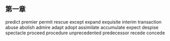 ## 第一章
predict
premier
permit
rescue
except
expand
exquisite
interim
transaction
abuse
abolish
admire
adapt
adopt
assimilate
accumulate
expect
despise
spectacle
proceed
procedure
unprecedented
predecessor
recede
concede


